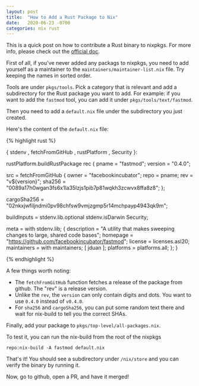 ```yaml
---
layout: post
title:  "How to Add a Rust Package to Nix"
date:   2020-06-23 -0700
categories: nix rust
---
```


This is a quick post on how to contribute a Rust binary to nixpkgs. For more
info, please check out the [official doc](https://nixos.org/nixpkgs/manual/#rust).

First of all, if you've never added any packags to nixpkgs, you need to add
yourself as a maintainer to the `maintainers/maintainer-list.nix` file. Try
keeping the names in sorted order.

Tools are under `pkgs/tools`. Pick a category that is relevant and add a
subdirectory for the Rust package you want to add. For example: if you want to
add the `fastmod` tool, you can add it under `pkgs/tools/text/fastmod`.

Then you need to add a `default.nix` file under the subdirectory you just
created.

Here's the content of the `default.nix` file:

{% highlight rust %}

{ stdenv
, fetchFromGitHub
, rustPlatform
, Security
}:

rustPlatform.buildRustPackage rec {
  pname = "fastmod";
  version = "0.4.0";

  src = fetchFromGitHub {
    owner = "facebookincubator";
    repo = pname;
    rev = "v${version}";
    sha256 = "0089a17h0wgan3fs6x1la35lzjs1pib7p81wqkh3zcwvx8ffa8z8";
  };

  cargoSha256 = "02nkxjwfiljndmi0pv98chfsw9vmjzgmp5r14mchpayp4943qk9m";

  buildInputs = stdenv.lib.optional stdenv.isDarwin Security;

  meta = with stdenv.lib; {
    description = "A utility that makes sweeping changes to large, shared code bases";
    homepage = "https://github.com/facebookincubator/fastmod";
    license = licenses.asl20;
    maintainers = with maintainers; [ jduan ];
    platforms = platforms.all;
  };
}

{% endhighlight %}

A few things worth noting:

* The `fetchFromGitHub` function fetches a release of the package from github.
    The "rev" is a release version.
* Unlike the `rev`, the `version` can only contain digits and dots. You want to
    use `0.4.0` instead of `v0.4.0`.
* For `sha256` and `cargoSha256`, you can put some random text there and wait
    for nix-build to tell you the correct SHAs.

Finally, add your package to `pkgs/top-level/all-packages.nix`.

To test it, you can run the nix-build from the root of the nixpkgs

    repo:nix-build -A fastmod default.nix

That's it! You should see a subdirectory under `/nix/store` and you can verify
the binary by running it.

Now, go to github, open a PR, and have it merged!
